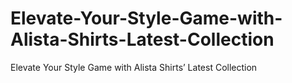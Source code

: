 # Elevate-Your-Style-Game-with-Alista-Shirts-Latest-Collection
Elevate Your Style Game with Alista Shirts’ Latest Collection
